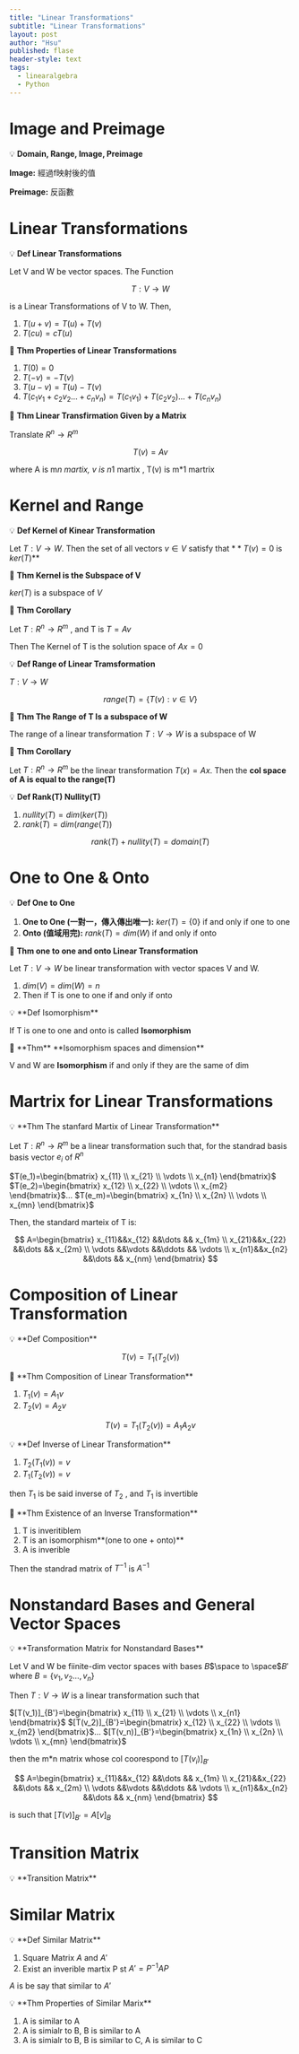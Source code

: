 ```yaml
---
title: "Linear Transformations"
subtitle: "Linear Transformations"
layout: post
author: "Hsu"
published: flase
header-style: text
tags:
  - linearalgebra
  - Python
---
```

<head>
    <script src="https://cdn.mathjax.org/mathjax/latest/MathJax.js?config=TeX-AMS-MML_HTMLorMML" type="text/javascript"></script>
    <script type="text/x-mathjax-config">
        MathJax.Hub.Config({
            tex2jax: {
            skipTags: ['script', 'noscript', 'style', 'textarea', 'pre'],
            inlineMath: [['$','$']]
            }
        });
    </script>
</head>



# Image and Preimage


💡 **Domain, Range, Image, Preimage**


**Image:** 經過f映射後的值

**Preimage:** 反函數



# Linear Transformations


💡 **Def Linear Transformations**

Let V and W be vector spaces. The Function

$$
T:V\rightarrow W
$$

is a Linear Transformations of V to W. Then, 

1. $T(u+v)=T(u)+T(v)$
2. $T(cu)=cT(u)$


📢 **Thm Properties of Linear Transformations**

1. $T(0)=0$
2. $T(-v)=-T(v)$
3. $T(u-v)=T(u)-T(v)$
4. $T(c_1v_1+c_2v_2\dots+c_nv_n)=T(c_1v_1)+T(c_2v_2)\dots+T(c_nv_n)$

📢 **Thm Linear Transfirmation Given by a Matrix**

Translate $R^n \rightarrow R^m$  

$$
T(v)=Av
$$

where A is m*n martix, v is n*1 martix , T(v) is m*1 martrix


# Kernel and Range


💡 **Def Kernel of Kinear Transformation**

Let $T: V \rightarrow W$. Then the set of all vectors $v \in V$ satisfy that $**T(v)=0$ is $ker(T)$** 


📢 **Thm Kernel is the Subspace of V**

$ker(T)$ is a subspace of  $V$


📢 **Thm Corollary**

Let $T: R^n \rightarrow R^m$ , and T is $T=Av$

Then The Kernel of T is the solution space of $Ax=0$


💡 **Def Range of Linear Tramsformation**

$T: V\rightarrow W$

$$
range(T)=\{ T(v): v\in V \}
$$


📢 **Thm The Range of T Is a subspace of W**

The range of a linear transformation $T: V \rightarrow W$ is a subspace of W


📢 **Thm Corollary**

Let $T: R^n\rightarrow R^m$    be the linear transformation $T(x)=Ax$. Then the **col space of A is equal to the range(T)**


💡 **Def Rank(T) Nullity(T)**

1. $nullity(T) = dim(ker(T))$
2. $rank(T) = dim(range(T))$

$$
rank(T)+nullity(T)= domain(T)
$$



# One to One & Onto


💡 **Def One to One**

1. **One to One (一對一，傳入傳出唯一):** $ker(T) =\{0\}$ if and only if one to one
2. **Onto (值域用完):**  $rank(T) = dim(W)$  if and only if onto 


📢 **Thm one to one and onto Linear Transformation**

Let $T:V\rightarrow W$  be linear transformation with vector spaces V and W.

1. $dim(V)=dim(W)=n$
2. Then if T is one to one if and only if onto
</aside>

<aside>
💡 **Def Isomorphism**

If T is one to one and onto is called **Isomorphism** 

<aside>
📢 **Thm** **Isomorphism spaces and dimension**

V and W are **Isomorphism** if and only if they are the same of dim

</aside>

</aside>

</aside>

# Martrix for Linear Transformations

<aside>
💡 **Thm The stanfard Martix of Linear Transformation**

Let $T: R^n \rightarrow R^m$ be a linear transformation such that, for the standrad basis basis vector $e_i$ of  $R^n$

 $T(e_1)=\begin{bmatrix} x_{11} \\
    x_{21} \\ \vdots
  \\
    x_{n1} 
\end{bmatrix}$ $T(e_2)=\begin{bmatrix} x_{12} \\
    x_{22} \\ \vdots
  \\
    x_{m2} 
\end{bmatrix}$$\dots$   $T(e_m)=\begin{bmatrix} x_{1n} \\
    x_{2n} \\ \vdots
  \\
    x_{mn} 
\end{bmatrix}$

 Then, the standard marteix of T is: 

$$
A=\begin{bmatrix} x_{11}&&x_{12} &&\dots && x_{1m}  \\ x_{21}&&x_{22} &&\dots && x_{2m} \\ \vdots &&\vdots &&\ddots && \vdots
  \\ x_{n1}&&x_{n2} &&\dots && x_{nm} 
\end{bmatrix}
$$

</aside>

# Composition of Linear Transformation

<aside>
💡 **Def Composition**

$$
T(v)=T_1(T_2(v))
$$

<aside>
📢 **Thm Composition of Linear Transformation**

1. $T_1(v)=A_1v$
2. $T_2(v)=A_2v$

$$
T(v)=T_1(T_2(v))=A_1A_2v
$$

</aside>

<aside>
💡 **Def Inverse of Linear Transformation**

1. $T_2(T_1(v))=v$
2. $T_1(T_2(v))=v$

then $T_1$  is be said inverse of $T_2$ , and $T_1$  is invertible 

</aside>

<aside>
📢 **Thm Existence of an Inverse Transformation**

1. T is inveritiblem
2. T is an isomorphism**(one to one + onto)** 
3. A is inverible

Then the standrad matrix of $T^{-1}$ is $A^{-1}$

</aside>

</aside>

# Nonstandard Bases and General Vector Spaces

 

<aside>
💡 **Transformation Matrix for Nonstandard Bases**

Let V and W be fiinite-dim vector spaces with bases $B$$\space to \space$$B'$ where $B=\{ v_1 , v_2 \dots , v_n\}$ 

Then  $T:V \rightarrow W$ is a linear transformation such that

 $[T(v_1)]_{B'}=\begin{bmatrix} x_{11} \\
    x_{21} \\ \vdots
  \\
    x_{n1} 
\end{bmatrix}$ $[T(v_2)]_{B'}=\begin{bmatrix} x_{12} \\
    x_{22} \\ \vdots
  \\
    x_{m2} 
\end{bmatrix}$$\dots$   $[T(v_n)]_{B'}=\begin{bmatrix} x_{1n} \\
    x_{2n} \\ \vdots
  \\
    x_{mn} 
\end{bmatrix}$

then the m*n matrix whose col coorespond to $[T(v_i)]_{B'}$

$$
A=\begin{bmatrix} x_{11}&&x_{12} &&\dots && x_{1m}  \\ x_{21}&&x_{22} &&\dots && x_{2m} \\ \vdots &&\vdots &&\ddots && \vdots
  \\ x_{n1}&&x_{n2} &&\dots && x_{nm} 
\end{bmatrix}
$$

is such that $[T(v)]_{B'}=A[v]_{B}$

</aside>

# Transition Matrix

<aside>
💡 **Transition Matrix**



</aside>

# Similar Matrix

<aside>
💡 **Def Similar Matrix**

1. Square Matrix $A$  and $A'$
2. Exist an inverible martix P st $A'=P^{-1}AP$

$A$ is be say that similar to $A'$

</aside>

<aside>
💡 **Thm Properties of Similar Marix**

1. A is similar to A
2. A is simialr to B, B is similar to A
3. A is simialr to B, B is similar to C, A is similar to C
</aside>